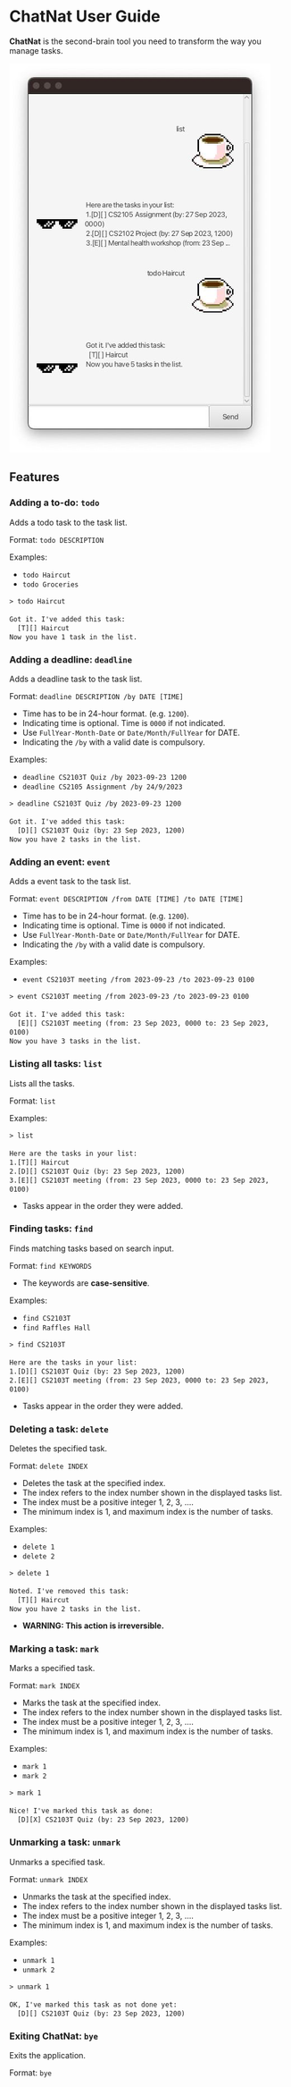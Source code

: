 # ChatNat User Guide

**ChatNat** is the second-brain tool you need to transform the way you manage
tasks.

![Sample Screenshot of ChatNat](UI.png)

## Features

### Adding a to-do: `todo`

Adds a todo task to the task list.

Format: `todo DESCRIPTION`

Examples:

- `todo Haircut`
- `todo Groceries`

```
> todo Haircut

Got it. I've added this task:
  [T][] Haircut
Now you have 1 task in the list.
```

### Adding a deadline: `deadline`

Adds a deadline task to the task list.

Format: `deadline DESCRIPTION /by DATE [TIME]`

- Time has to be in 24-hour format. (e.g. `1200`).
- Indicating time is optional. Time is `0000` if not indicated.
- Use `FullYear-Month-Date` or `Date/Month/FullYear` for DATE.
- Indicating the `/by` with a valid date is compulsory.

Examples:

- `deadline CS2103T Quiz /by 2023-09-23 1200`
- `deadline CS2105 Assignment /by 24/9/2023`

```
> deadline CS2103T Quiz /by 2023-09-23 1200

Got it. I've added this task:
  [D][] CS2103T Quiz (by: 23 Sep 2023, 1200)
Now you have 2 tasks in the list.
```

### Adding an event: `event`

Adds a event task to the task list.

Format: `event DESCRIPTION /from DATE [TIME] /to DATE [TIME]`

- Time has to be in 24-hour format. (e.g. `1200`).
- Indicating time is optional. Time is `0000` if not indicated.
- Use `FullYear-Month-Date` or `Date/Month/FullYear` for DATE.
- Indicating the `/by` with a valid date is compulsory.

Examples:

- `event CS2103T meeting /from 2023-09-23 /to 2023-09-23 0100`

```
> event CS2103T meeting /from 2023-09-23 /to 2023-09-23 0100

Got it. I've added this task:
  [E][] CS2103T meeting (from: 23 Sep 2023, 0000 to: 23 Sep 2023, 0100)
Now you have 3 tasks in the list.
```

### Listing all tasks: `list`

Lists all the tasks.

Format: `list`

Examples:

```
> list

Here are the tasks in your list:
1.[T][] Haircut
2.[D][] CS2103T Quiz (by: 23 Sep 2023, 1200)
3.[E][] CS2103T meeting (from: 23 Sep 2023, 0000 to: 23 Sep 2023, 0100)
```

- Tasks appear in the order they were added.

### Finding tasks: `find`

Finds matching tasks based on search input.

Format: `find KEYWORDS`

- The keywords are **case-sensitive**.

Examples:

- `find CS2103T`
- `find Raffles Hall`

```
> find CS2103T

Here are the tasks in your list:
1.[D][] CS2103T Quiz (by: 23 Sep 2023, 1200)
2.[E][] CS2103T meeting (from: 23 Sep 2023, 0000 to: 23 Sep 2023, 0100)
```

- Tasks appear in the order they were added.

### Deleting a task: `delete`

Deletes the specified task.

Format: `delete INDEX`

- Deletes the task at the specified index.
- The index refers to the index number shown in the displayed tasks list.
- The index must be a positive integer 1, 2, 3, ….
- The minimum index is 1, and maximum index is the number of tasks.

Examples:

- `delete 1`
- `delete 2`

```
> delete 1

Noted. I've removed this task:
  [T][] Haircut
Now you have 2 tasks in the list.
```

- **WARNING: This action is irreversible.**

### Marking a task: `mark`

Marks a specified task.

Format: `mark INDEX`

- Marks the task at the specified index.
- The index refers to the index number shown in the displayed tasks list.
- The index must be a positive integer 1, 2, 3, ….
- The minimum index is 1, and maximum index is the number of tasks.

Examples:

- `mark 1`
- `mark 2`

```
> mark 1

Nice! I've marked this task as done:
  [D][X] CS2103T Quiz (by: 23 Sep 2023, 1200)
```

### Unmarking a task: `unmark`

Unmarks a specified task.

Format: `unmark INDEX`

- Unmarks the task at the specified index.
- The index refers to the index number shown in the displayed tasks list.
- The index must be a positive integer 1, 2, 3, ….
- The minimum index is 1, and maximum index is the number of tasks.

Examples:

- `unmark 1`
- `unmark 2`

```
> unmark 1

OK, I've marked this task as not done yet:
  [D][] CS2103T Quiz (by: 23 Sep 2023, 1200)
```

### Exiting ChatNat: `bye`

Exits the application.

Format: `bye`
